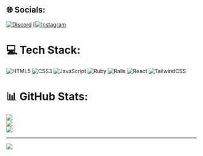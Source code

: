 
## 🌐 Socials:
[![Discord](https://img.shields.io/badge/Discord-%237289DA.svg?logo=discord&logoColor=white)](https://discord.gg/orli1) [[![Instagram](https://img.shields.io/badge/Instagram-%23E4405F.svg?logo=Instagram&logoColor=white)](https://instagram.com/aljazorli)

# 💻 Tech Stack:
![HTML5](https://img.shields.io/badge/html5-%23E34F26.svg?style=for-the-badge&logo=html5&logoColor=white) ![CSS3](https://img.shields.io/badge/css3-%231572B6.svg?style=for-the-badge&logo=css3&logoColor=white) ![JavaScript](https://img.shields.io/badge/javascript-%23323330.svg?style=for-the-badge&logo=javascript&logoColor=%23F7DF1E) ![Ruby](https://img.shields.io/badge/ruby-%23CC342D.svg?style=for-the-badge&logo=ruby&logoColor=white) ![Rails](https://img.shields.io/badge/rails-%23CC0000.svg?style=for-the-badge&logo=ruby-on-rails&logoColor=white) ![React](https://img.shields.io/badge/react-%2320232a.svg?style=for-the-badge&logo=react&logoColor=%2361DAFB) ![TailwindCSS](https://img.shields.io/badge/tailwindcss-%2338B2AC.svg?style=for-the-badge&logo=tailwind-css&logoColor=white)
# 📊 GitHub Stats:
![](https://github-readme-stats.vercel.app/api?username=aljazorlicnik&theme=dark&hide_border=false&include_all_commits=false&count_private=true)<br/>
![](https://nirzak-streak-stats.vercel.app/?user=aljazorlicnik&theme=dark&hide_border=false)<br/>
![](https://github-readme-stats.vercel.app/api/top-langs/?username=aljazorlicnik&theme=dark&hide_border=false&include_all_commits=false&count_private=true&layout=compact)

---
[![](https://visitcount.itsvg.in/api?id=aljazorlicnik&icon=0&color=0)](https://visitcount.itsvg.in)

<!-- Proudly created with GPRM ( https://gprm.itsvg.in ) -->
